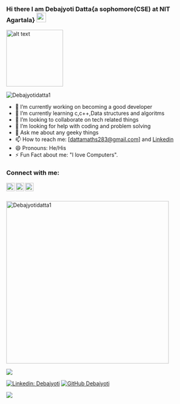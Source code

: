 ### Hi there I am Debajyoti Datta{a sophomore(CSE) at NIT Agartala} <img src="https://media.giphy.com/media/hvRJCLFzcasrR4ia7z/giphy.gif" width="25px"> </h2>

<p align="left"><img src="https://media.giphy.com/media/d7OMLLA9oWH2JzSQyT/giphy.gif" alt="alt text" width="150" height="150"> </p>
<p align="left"> <img src="https://komarev.com/ghpvc/?username=Debajyotidatta1&label=Views&color=blue&style=plastic" alt="Debajyotidatta1" /> </p>

                                                                      
- 🔭 I’m currently working on becoming a good developer                            
- 🌱 I’m currently learning c,c++,Data structures and algoritms
- 👯 I’m looking to collaborate on tech related things                      
- 🤔 I’m looking for help with coding and problem solving
- 💬 Ask me about any geeky things                                        
- 📫 How to reach me: [dattamaths283@gmail.com] and [Linkedin](https://www.linkedin.com/in/debajyoti-datta-026667201/)
- 😄 Pronouns: He/His
- ⚡ Fun Fact about me: "I love Computers". 

### Connect with me:
<a href="https://github.com/Debajyotidatta1">
  <img align="left" alt="Debajyoti's Github" width="22px" src="https://github.githubassets.com/images/modules/logos_page/GitHub-Mark.png" />
</a>
<a href="https://www.instagram.com/debajyotidatta_/">
  <img align="left" alt="Debajyoti's Instagram" width="22px" src="https://workingwithdog.com/wp-content/uploads/2016/05/new_instagram_logo-1024x1024.jpg" />
</a>
<a href="https://www.facebook.com/debajyoti.datta.1401/">
  <img align="left" alt="Debajyoti's Facebook" width="22px" src="https://cdn.pixabay.com/photo/2015/05/17/10/51/facebook-770688_1280.png" />
</a>
<br/>
<br/>   


  
<p align="left"> <img src="https://media.giphy.com/media/RbDKaczqWovIugyJmW/giphy.gif" alt="Debajyotidatta1" width="430" /> </p> 
<p align="left"><img src="https://github-readme-stats.vercel.app/api?username=Debajyotidatta1&&show_icons=true&title_color=blue&icon_color=green&text_color=3cb480&bg_color=151515"></p>

[![Linkedin: Debajyoti](https://img.shields.io/badge/-Debajyotidatta1-blue?style=flat-square&logo=Linkedin&logoColor=white&link=https://www.linkedin.com/in/debajyoti-datta-026667201/)](https://www.linkedin.com/in/debajyoti-datta-026667201/)
[![GitHub Debajyoti](https://img.shields.io/github/followers/Debajyotidatta1?label=follow&style=social)](https://github.com/Debajyotidatta1)


<a href="https://github.com/Debajyotidatta1">
  <img align="center" src="https://github-readme-stats.vercel.app/api/top-langs/?username=Debajyotidatta1&theme=light&hide_langs_below=1" />
</a>





